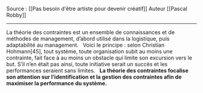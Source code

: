Source : [[Pas besoin d'être artiste pour devenir créatif]]
Auteur [[Pascal Robby]]
***

La théorie des contraintes est un ensemble de connaissances et de méthodes de management, d’abord utilisé dans la logistique, puis adaptabilité au management.   Voici le principe : selon Christian Hohmann[45], tout système, toute organisation subit au moins une contrainte, fait face à au moins un obstacle qui limite son excursion vers le but. S’il n’en était pas ainsi, toute initiative serait un succès et les performances seraient sans limites.   **La théorie des contraintes focalise son attention sur l’identification et la gestion des contraintes afin de maximiser la performance du système.**